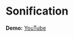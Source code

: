 # Sonification

__Demo:__
[YouTube]([https://www.google.com](https://youtu.be/yk4MsgO-85o?si=4aQIQUbsEuaLhUYu)https://youtu.be/yk4MsgO-85o?si=4aQIQUbsEuaLhUYu)
